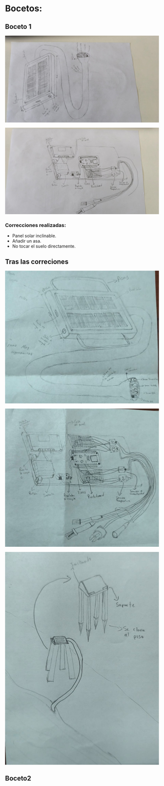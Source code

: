 # Bocetos:


## Boceto 1
![](https://github.com/GaelMilla/FdD_Equipo5/blob/main/FdD/Imagenes/Boceto/boceto1.1.jpeg)

![](https://github.com/GaelMilla/FdD_Equipo5/blob/main/FdD/Imagenes/Boceto/boceto1.2.jpeg)

### Correcciones realizadas:
- Panel solar inclinable.
- Añadir un asa.
- No tocar el suelo directamente.

## Tras las correciones
![](https://github.com/GaelMilla/FdD_Equipo5/blob/main/FdD/Imagenes/Boceto/new_boceto1.jpg)

![](https://github.com/GaelMilla/FdD_Equipo5/blob/main/FdD/Imagenes/Boceto/new_boceto2.jpg)

![](https://github.com/GaelMilla/FdD_Equipo5/blob/main/FdD/Imagenes/Boceto/new_boceto3.jpg)
## Boceto2

